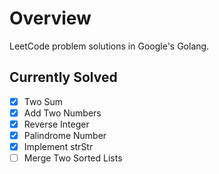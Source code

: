 # Overview
LeetCode problem solutions in Google's Golang.

## Currently Solved
- [x] Two Sum
- [x] Add Two Numbers
- [x] Reverse Integer
- [x] Palindrome Number
- [x] Implement strStr 
- [ ] Merge Two Sorted Lists